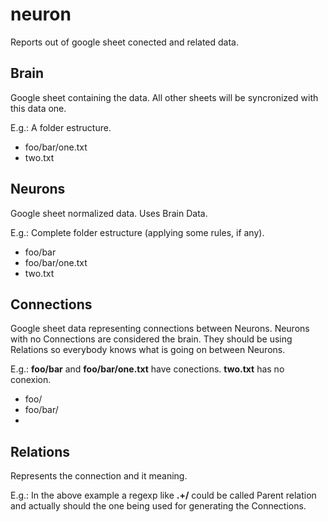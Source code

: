 # neuron
Reports out of google sheet conected and related data.

## Brain
Google sheet containing the data. All other sheets will be syncronized with this data one.

E.g.: A folder estructure.
- foo/bar/one.txt
- two.txt

## Neurons
Google sheet normalized data. Uses Brain Data.

E.g.: Complete folder estructure (applying some rules, if any). 
- foo/bar
- foo/bar/one.txt
- two.txt

## Connections
Google sheet data representing connections between Neurons. 
Neurons with no Connections are considered the brain.
They should be using Relations so everybody knows what is going on between Neurons.

E.g.: **foo/bar** and **foo/bar/one.txt** have conections. **two.txt** has no conexion.
- foo/
- foo/bar/
- 

## Relations
Represents the connection and it meaning.

E.g.: In the above example a regexp like **.+\/** could be called Parent relation and actually should the one being used for generating the Connections.
